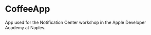 # CoffeeApp
App used for the Notification Center workshop in the Apple Developer Academy at Naples.
